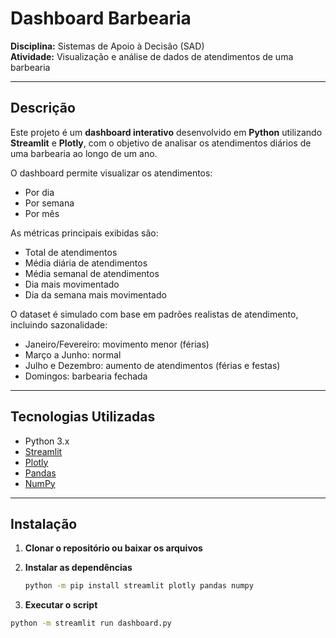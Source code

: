 # Dashboard Barbearia

**Disciplina:** Sistemas de Apoio à Decisão (SAD)  
**Atividade:** Visualização e análise de dados de atendimentos de uma barbearia  

---

## Descrição

Este projeto é um **dashboard interativo** desenvolvido em **Python** utilizando **Streamlit** e **Plotly**, com o objetivo de analisar os atendimentos diários de uma barbearia ao longo de um ano.  

O dashboard permite visualizar os atendimentos:  

- Por dia  
- Por semana  
- Por mês  

As métricas principais exibidas são:  

- Total de atendimentos  
- Média diária de atendimentos  
- Média semanal de atendimentos  
- Dia mais movimentado  
- Dia da semana mais movimentado  

O dataset é simulado com base em padrões realistas de atendimento, incluindo sazonalidade:  

- Janeiro/Fevereiro: movimento menor (férias)  
- Março a Junho: normal  
- Julho e Dezembro: aumento de atendimentos (férias e festas)  
- Domingos: barbearia fechada  

---

## Tecnologias Utilizadas

- Python 3.x  
- [Streamlit](https://streamlit.io/)  
- [Plotly](https://plotly.com/python/)  
- [Pandas](https://pandas.pydata.org/)  
- [NumPy](https://numpy.org/)  

---

## Instalação

1. **Clonar o repositório ou baixar os arquivos**  

2. **Instalar as dependências**  
   ```bash
   python -m pip install streamlit plotly pandas numpy

3. **Executar o script**
  ```bash
  python -m streamlit run dashboard.py


